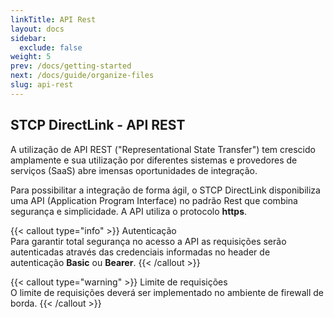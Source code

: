```yaml
---
linkTitle: API Rest
layout: docs
sidebar:
  exclude: false
weight: 5
prev: /docs/getting-started
next: /docs/guide/organize-files
slug: api-rest
---
```


## STCP DirectLink - API REST

A utilização de API REST ("Representational State Transfer") tem crescido amplamente e sua utilização por diferentes sistemas e provedores de serviços (SaaS) abre imensas oportunidades de integração.

Para possibilitar a integração de forma ágil, o STCP DirectLink disponibiliza uma API (Application Program Interface) no padrão Rest que combina segurança e simplicidade. A API utiliza o protocolo **https**.

{{< callout type="info" >}}
 Autenticação
 <br> Para garantir total segurança no acesso a API as requisições serão autenticadas através das credenciais informadas no header de autenticação **Basic** ou **Bearer**.
{{< /callout >}}

{{< callout type="warning" >}}
Limite de requisições
<br> O limite de requisições deverá ser implementado no ambiente de firewall de borda.
{{< /callout >}}







